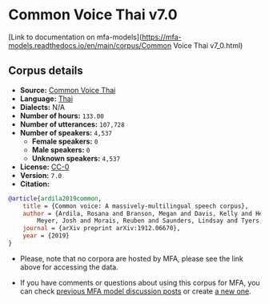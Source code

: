 
# Common Voice Thai v7.0

[Link to documentation on mfa-models](https://mfa-models.readthedocs.io/en/main/corpus/Common Voice Thai v7_0.html)

## Corpus details

- **Source:** [Common Voice Thai](https://voice.mozilla.org/en/datasets)
- **Language:** [Thai](https://en.wikipedia.org/wiki/Thai_language)
- **Dialects:** N/A
- **Number of hours:** `133.00`
- **Number of utterances:** `107,728`
- **Number of speakers:** `4,537`
  - **Female speakers:** `0`
  - **Male speakers:** `0`
  - **Unknown speakers:** `4,537`
- **License:** [CC-0](https://creativecommons.org/publicdomain/zero/1.0/)
- **Version:** `7.0`
- **Citation:**
```bibtex
@article{ardila2019common,
	title = {Common voice: A massively-multilingual speech corpus},
	author = {Ardila, Rosana and Branson, Megan and Davis, Kelly and Henretty, Michael and Kohler, Michael and
		Meyer, Josh and Morais, Reuben and Saunders, Lindsay and Tyers, Francis M and Weber, Gregor},
	journal = {arXiv preprint arXiv:1912.06670},
	year = {2019}
}

```

- Please, note that no corpora are hosted by MFA, please see the link above for accessing the data.

- If you have comments or questions about using this corpus for MFA, you can check [previous MFA model discussion posts](https://github.com/MontrealCorpusTools/mfa-models/discussions?discussions_q=Common+Voice+Thai+v7.0) or create [a new one](https://github.com/MontrealCorpusTools/mfa-models/discussions/new).
